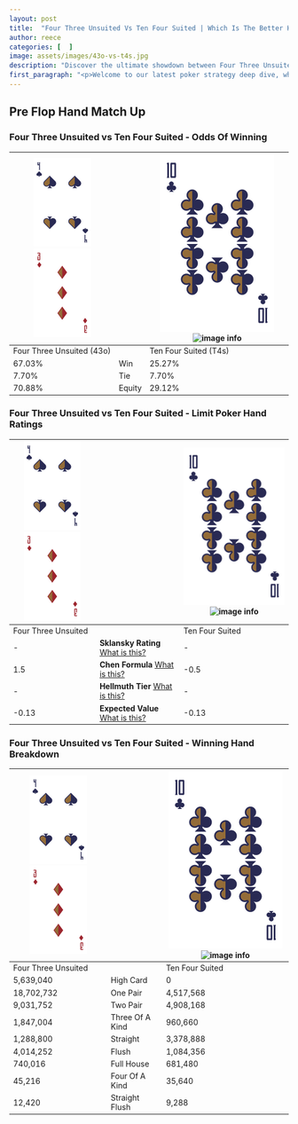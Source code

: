 ```yaml
---
layout: post
title:  "Four Three Unsuited Vs Ten Four Suited | Which Is The Better Hand In Poker? A Complete Guide"
author: reece
categories: [  ]
image: assets/images/43o-vs-t4s.jpg
description: "Discover the ultimate showdown between Four Three Unsuited and Ten Four Suited in poker! Uncover the odds, strategies, and scenarios where one hand triumphs over the other. Get ready to up your poker game with this thrilling analysis."
first_paragraph: "<p>Welcome to our latest poker strategy deep dive, where we're pitting two distinct hands against each other in a high-stakes showdown: Four Three Unsuited vs Ten Four Suited.</p><p>In the dynamic world of poker, every decision counts, and knowing which hand holds the upper hand is key to your success at the table.</p><p>In this article, we'll dissect these two hands, explore the scenarios where one dominates the other, and equip you with the knowledge to make strategic choices that can tip the odds in your favor.</p><p>Get ready to unravel the intriguing dynamics of these poker hands and elevate your game to new heights.</p>"
---
```




[comment]: # (sp0)

## Pre Flop Hand Match Up

<div class="table hand-ratings" markdown="1"> 



### Four Three Unsuited vs Ten Four Suited - Odds Of Winning


    
| ![image info](assets/images/hand1/4.png) ![image info](assets/images/hand1/3o.png) |  | ![image info](assets/images/hand2/T.png) ![image info](assets/images/hand2/4s.png) |
| -------- | -------- | -------- |
| Four Three Unsuited (43o) |  | Ten Four Suited (T4s) |
| 67.03% | Win | 25.27% |
| 7.70% | Tie | 7.70% |
| 70.88% | Equity | 29.12% |




[comment]: # (sp1)



### Four Three Unsuited vs Ten Four Suited - Limit Poker Hand Ratings


    
| ![image info](assets/images/hand1/4.png) ![image info](assets/images/hand1/3o.png) |  | ![image info](assets/images/hand2/T.png) ![image info](assets/images/hand2/4s.png) |
| -------- | -------- | -------- |
| Four Three Unsuited |  | Ten Four Suited |
| - | **Sklansky Rating** [What is this?](/sklansky-rating-explained) | - |
| 1.5 | **Chen Formula** [What is this?](/chen-formula-explained) | -0.5 |
| - | **Hellmuth Tier** [What is this?](/Hellmuth-tier-explained) | - |
| -0.13 | **Expected Value** [What is this?](/expected-value-explained) | -0.13 |




[comment]: # (sp2)



### Four Three Unsuited vs Ten Four Suited - Winning Hand Breakdown


    
| ![image info](assets/images/hand1/4.png) ![image info](assets/images/hand1/3o.png) |  | ![image info](assets/images/hand2/T.png) ![image info](assets/images/hand2/4s.png) |
| -------- | -------- | -------- |
| Four Three Unsuited |  | Ten Four Suited |
| 5,639,040 | High Card | 0 |
| 18,702,732 | One Pair | 4,517,568 |
| 9,031,752 | Two Pair | 4,908,168 |
| 1,847,004 | Three Of A Kind | 960,660 |
| 1,288,800 | Straight | 3,378,888 |
| 4,014,252 | Flush | 1,084,356 |
| 740,016 | Full House | 681,480 |
| 45,216 | Four Of A Kind | 35,640 |
| 12,420 | Straight Flush | 9,288 |




[comment]: # (sp3)



</div>

[comment]: # (sp4)



[comment]: # (sp5)

